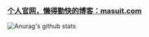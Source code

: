 ### [个人官网，懒得勤快的博客：masuit.com](https://masuit.com)  
![Anurag's github stats](https://github-readme-stats.vercel.app/api?username=ldqk&show_icons=true)
